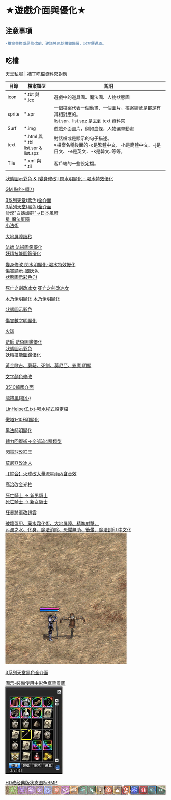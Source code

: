 # ★遊戲介面與優化★
## 注意事項
```diff
-檔案替換或是修改前，建議將原始檔做備份，以方便還原。
```

## 吃檔
[天堂私服 | 補丁吃檔資料夾對應](https://morosedog.gitlab.io/private-lineage-20220203-private-lineage-70/)

|目錄|檔案類型|說明|
|---|---|---|
|icon|*.tbt 與 *.ico|遊戲中的道具圖、魔法圖、人物狀態圖|
|sprite|*.spr|一個檔案代表一個動畫、一個圖片，檔案編號是都是有其相對應的。<br>list.spr、list.spz 是丟到 text 資料夾|
|Surf|*.img|遊戲介面圖片，例如血條，人物選單動畫|
|text|*.html 與 *.tbl<br>list.spr & list.spz|對話檔或是顯示的句子描述。<br>※檔案名稱後面的-c是繁體中文、-h是簡體中文、-j是日文、-e是英文、-k是韓文..等等。|
|Tile|*.xml 與 *.til|客戶端的一些設定檔。|



[狀態圖示彩色 & [變身修改] 閃水明顯化 - 喝水特效優化](https://discord.com/channels/1124664207921655830/1124669522465538099/1302293024411353150)

[GM 貼的-順刀](https://discord.com/channels/1124664207921655830/1124669522465538099/1210441068198498354)

[3系列天堂(紫色)全介面\
3系列天堂(黑色)全介面\
沙漠"白螞蟻群"→日本風軒\
星_魔法屏障\
小法術](https://discord.com/channels/1182666571198509126/1237884284354957382/1318424771394015244)

[大地屏障讀秒](https://discord.com/channels/1182666571198509126/1237884284354957382/1318303032135516211)

[法師 法術圖鑑優化\
妖精技能圖鑑優化](https://discord.com/channels/1182666571198509126/1237884284354957382/1318296996670607452)

[變身修改 閃水明顯化-喝水特效優化\
傷害顯示-銀灰色\
狀態圖示彩色(1)](https://discord.com/channels/1182666571198509126/1237884284354957382/1317820773066608693)

[死亡之劍改冰女](https://discord.com/channels/1182666571198509126/1237884284354957382/1317818540044193822)
[死亡之劍改冰女](https://discord.com/channels/1182666571198509126/1237884284354957382/1316732681383575593)

[木乃伊明顯化](https://discord.com/channels/1182666571198509126/1237884284354957382/1317521565964828672)
[木乃伊明顯化](https://discord.com/channels/1182666571198509126/1237884284354957382/1317522716982644736)

[狀態圖示彩色](https://discord.com/channels/1182666571198509126/1237884284354957382/1317461921922027551)

[傷害數字明顯化](https://discord.com/channels/1182666571198509126/1237884284354957382/1317360278949724241)

[火球](https://discord.com/channels/1182666571198509126/1237884284354957382/1314664956788080721)

[法師 法術圖鑑優化\
狀態圖示彩色\
妖精技能圖鑑優化](https://discord.com/channels/1182666571198509126/1237884284354957382/1309110519831203840)

[黃金歐吉、蘑菇、死劍、莫尼亞、影魔 明顯](https://discord.com/channels/1182666571198509126/1237884284354957382/1308717776063565855)

[文字顏色修改](https://discord.com/channels/1182666571198509126/1237884284354957382/1304459149765115969)

[351C韓國介面](https://discord.com/channels/1182666571198509126/1237884284354957382/1302686003126997082)

[龍捲風(縮小)](https://discord.com/channels/1182666571198509126/1237884284354957382/1299041408711397417)

[LinHelperZ.txt-喝水程式設定檔](https://discord.com/channels/1182666571198509126/1237884284354957382/1302695734994403469)

[傲塔1-10F明顯化](https://discord.com/channels/1182666571198509126/1237884284354957382/1319691626175795301)

[黑法師明顯化](https://discord.com/channels/1182666571198509126/1237884284354957382/1319691852571480144)

[體力回復術→全部流4種類型](https://discord.com/channels/1182666571198509126/1237884284354957382/1319691968305041459)

[閃電球改紅王](https://discord.com/channels/1182666571198509126/1237884284354957382/1319692126099079301)

[莫尼亞改冰人](https://discord.com/channels/1182666571198509126/1237884284354957382/1319692186589204533)

[【綜合】火球改大量流星雨內含音效](https://discord.com/channels/1182666571198509126/1237884284354957382/1319692334933344336)

[高治改金光柱](https://discord.com/channels/1182666571198509126/1237884284354957382/1319692391472562216)

[死亡騎士 → 新男騎士\
死亡騎士 → 新女騎士](https://discord.com/channels/1182666571198509126/1237884284354957382/1319694742279159808)

[狂暴將軍改趙雲](https://discord.com/channels/1182666571198509126/1237884284354957382/1320021549318803568)

[破壞盔甲、藥水霜化術、大地屏障、精準射擊、\
污濁之水、化身、魔法消除、恐懼無助、衝暈、魔法封印 中文化](https://discord.com/channels/1182666571198509126/1237884284354957382/1320043536598437971)\
![衝暈](/Images/%E8%A1%9D%E6%9A%88%E4%B8%AD%E6%96%87(%E8%97%8D).gif)

[3系列天堂黑色全介面](https://discord.com/channels/1182666571198509126/1237884284354957382/1320993381278683167)

[圖示-裝備使用中彩色框背景圖](https://discord.com/channels/1182666571198509126/1318809367474077787/1321411050318598145)\
![圖示-裝備使用中彩色框背景圖](/Images/b80f735738067246.jpg)

[HD改经典版状态图标BMP](https://discord.com/channels/1182666571198509126/1318809367474077787/1323281922683834412)\
![HD改经典版状态图标BMP](/Images/2024-12-30_212821.png)
